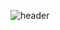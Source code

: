 ![header](https://capsule-render.vercel.app/api?type=Venom&color=auto&height=300&section=header&text=HSCHEOL%20&fontSize=70)


